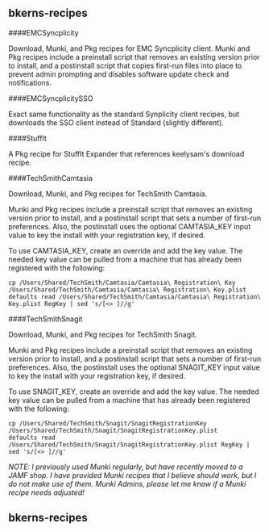 bkerns-recipes
--------------

####EMCSyncplicity

Download, Munki, and Pkg recipes for EMC Syncplicity client. Munki and Pkg recipes include a preinstall script that removes an existing version prior to install, and a postinstall script that copies first-run files into place to prevent admin prompting and disables software update check and notifications.

####EMCSyncplicitySSO

Exact same functionality as the standard Synplicity client recipes, but downloads the SSO client instead of Standard (slightly different).

####StuffIt

A Pkg recipe for StuffIt Expander that references keelysam's download recipe.

####TechSmithCamtasia

Download, Munki, and Pkg recipes for TechSmith Camtasia.

Munki and Pkg recipes include a preinstall script that removes an existing version prior to install, and a postinstall script that sets a number of first-run preferences. Also, the postinstall uses the optional CAMTASIA_KEY input value to key the install with your registration key, if desired.

To use CAMTASIA_KEY, create an override and add the key value. The needed key value can be pulled from a machine that has already been registered with the following:

```
cp /Users/Shared/TechSmith/Camtasia/Camtasia\ Registration\ Key /Users/Shared/TechSmith/Camtasia/Camtasia\ Registration\ Key.plist
defaults read /Users/Shared/TechSmith/Camtasia/Camtasia\ Registration\ Key.plist RegKey | sed 's/[<> ]//g'
```

####TechSmithSnagit

Download, Munki, and Pkg recipes for TechSmith Snagit.

Munki and Pkg recipes include a preinstall script that removes an existing version prior to install, and a postinstall script that sets a number of first-run preferences. Also, the postinstall uses the optional SNAGIT_KEY input value to key the install with your registration key, if desired.

To use SNAGIT_KEY, create an override and add the key value. The needed key value can be pulled from a machine that has already been registered with the following:

```
cp /Users/Shared/TechSmith/Snagit/SnagitRegistrationKey /Users/Shared/TechSmith/Snagit/SnagitRegistrationKey.plist
defaults read /Users/Shared/TechSmith/Snagit/SnagitRegistrationKey.plist RegKey | sed 's/[<> ]//g'
```


*NOTE: I previously used Munki regularly, but have recently moved to a JAMF shop. I have provided Munki recipes that I believe should work, but I do not make use of them. Munki Admins, please let me know if a Munki recipe needs adjusted!*

bkerns-recipes
--------------